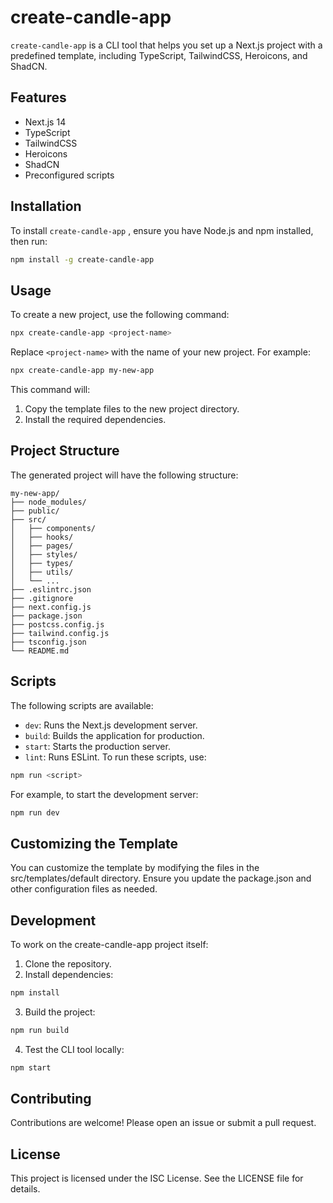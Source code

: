 # create-candle-app

`create-candle-app` is a CLI tool that helps you set up a Next.js project with a predefined template, including TypeScript, TailwindCSS, Heroicons, and ShadCN.

## Features

* Next.js 14
* TypeScript
* TailwindCSS
* Heroicons
* ShadCN
* Preconfigured scripts

## Installation

To install `create-candle-app` , ensure you have Node.js and npm installed, then run:

```sh
npm install -g create-candle-app
```

## Usage

To create a new project, use the following command:

```sh
npx create-candle-app <project-name>
```

Replace `<project-name>` with the name of your new project. For example:

```sh
npx create-candle-app my-new-app
```

This command will:

1. Copy the template files to the new project directory.
2. Install the required dependencies.

## Project Structure

The generated project will have the following structure:

```arduino
my-new-app/
├── node_modules/
├── public/
├── src/
│   ├── components/
│   ├── hooks/
│   ├── pages/
│   ├── styles/
│   ├── types/
│   ├── utils/
│   └── ...
├── .eslintrc.json
├── .gitignore
├── next.config.js
├── package.json
├── postcss.config.js
├── tailwind.config.js
├── tsconfig.json
└── README.md
```

## Scripts

The following scripts are available:

* `dev`: Runs the Next.js development server.
* `build`: Builds the application for production.
* `start`: Starts the production server.
* `lint`: Runs ESLint.
To run these scripts, use:

```sh
npm run <script>
```

For example, to start the development server:

```sh
npm run dev
```

## Customizing the Template

You can customize the template by modifying the files in the src/templates/default directory. Ensure you update the package.json and other configuration files as needed.

## Development

To work on the create-candle-app project itself:

1. Clone the repository.
2. Install dependencies:

```sh
npm install
```

3. Build the project:

```sh
npm run build
```

4. Test the CLI tool locally:

```sh
npm start
```

## Contributing

Contributions are welcome! Please open an issue or submit a pull request.

## License

This project is licensed under the ISC License. See the LICENSE file for details.
